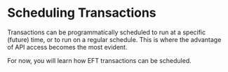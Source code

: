 # Scheduling Transactions

<!-- Transactions can be executed right away, or can be scheduled -->
Transactions can be programmatically scheduled to run at a specific (future) time, or to run on a regular schedule. This is where the advantage of API access becomes the most evident.
<!-- Users can also create recurring payments -->
<!-- EFT only (for now) -->
For now, you will learn how EFT transactions can be scheduled.

